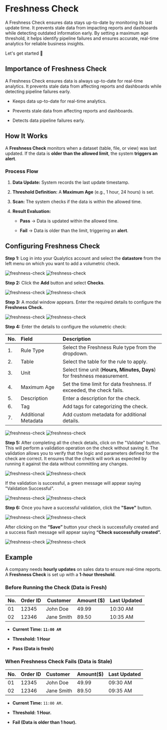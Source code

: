 # Freshness Check

A Freshness Check ensures data stays up-to-date by monitoring its last update time. It prevents stale data from impacting reports and dashboards while detecting outdated information early. By setting a maximum age threshold, it helps identify pipeline failures and ensures accurate, real-time analytics for reliable business insights.

Let's get started 🚀

## Importance of Freshness Check

A Freshness Check ensures data is always up-to-date for real-time analytics. It prevents stale data from affecting reports and dashboards while detecting pipeline failures early.

* Keeps data up-to-date for real-time analytics.

* Prevents stale data from affecting reports and dashboards.

* Detects data pipeline failures early.

## How It Works

A **Freshness Check** monitors when a dataset (table, file, or view) was last updated. If the data is **older than the allowed limit**, the system **triggers an alert**.

### Process Flow 

1. **Data Update:** System records the last update timestamp.

2. **Threshold Definition:** A **Maximum Age** (e.g., 1 hour, 24 hours) is set.

3. **Scan:** The system checks if the data is within the allowed time.

4. **Result Evaluation:**

   * **Pass** → Data is updated within the allowed time.

   * **Fail** → Data is older than the limit, triggering an **alert**.  
     
## Configuring Freshness Check

**Step 1:** Log in into your Qualytics account and select the **datastore** from the left menu on which you want to add a volumetric check.

![freshness-check](../assets/checks/freshness-check/select-light.png#only-light)
![freshness-check](../assets/checks/freshness-check/select-dark.png#only-dark)

**Step 2:** Click the **Add** button and select **Checks**.

![freshness-check](../assets/checks/freshness-check/add-light.png#only-light)
![freshness-check](../assets/checks/freshness-check/add-dark.png#only-dark)

**Step 3:** A modal window appears. Enter the required details to configure the **Freshness Check.**

![freshness-check](../assets/checks/freshness-check/window-light.png#only-light)
![freshness-check](../assets/checks/freshness-check/window-dark.png#only-dark)

**Step 4:** Enter the details to configure the volumetric check:

| No. |                Field |                     Description |
| :---- | :---- | :---- |
| 1. |          Rule Type | Select the Freshness Rule type from the dropdown. |
| 2. |            Table | Select the table for the rule to apply. |
| 3. |            Unit | Select time unit (**Hours, Minutes, Days**) for freshness measurement. |
| 4. |       Maximum Age | Set the time limit for data freshness. If exceeded, the check fails. |
| 5. |        Description | Enter a description for the check. |
| 6. |               Tag | Add tags for categorizing the check. |
| 7. |  Additional Metadata | Add custom metadata for additional details. |

![freshness-check](../assets/checks/freshness-check/fields-light.png#only-light)
![freshness-check](../assets/checks/freshness-check/fields-dark.png#only-dark)

**Step 5:** After completing all the check details, click on the "Validate" button. This will perform a validation operation on the check without saving it. The validation allows you to verify that the logic and parameters defined for the check are correct. It ensures that the check will work as expected by running it against the data without committing any changes.

![freshness-check](../assets/checks/freshness-check/validatebtn-light.png#only-light)
![freshness-check](../assets/checks/freshness-check/validatebtn-dark.png#only-dark)

If the validation is successful, a green message will appear saying "Validation Successful".

![freshness-check](../assets/checks/freshness-check/validate-light.png#only-light)
![freshness-check](../assets/checks/freshness-check/validate-dark.png#only-dark)

**Step 6:** Once you have a successful validation, click the **"Save"** button.

![freshness-check](../assets/checks/freshness-check/save-light.png#only-light)
![freshness-check](../assets/checks/freshness-check/save-dark.png#only-dark)

After clicking on the **“Save”** button your check is successfully created and a success flash message will appear saying **“Check successfully created”.**

![freshness-check](../assets/checks/freshness-check/success-light.png#only-light)
![freshness-check](../assets/checks/freshness-check/success-dark.png#only-dark)

## Example 

A company needs **hourly updates** on sales data to ensure real-time reports. A **Freshness Check** is set up with a **1-hour threshold**.

### Before Running the Check (Data is Fresh)

| No. | Order ID | Customer | Amount ($) | Last Updated |
| :---- | ----- | ----- | ----- | ----- |
| 01 |             12345 |   John Doe |      49.99 |    10:30 AM |
| 02 |             12346 |   Jane Smith |      89.50 |    10:35 AM |

* **Current Time:** **`11:00 AM`**

* **Threshold:** **1 Hour**

* **Pass (Data is fresh)**

### When Freshness Check Fails (Data is Stale)

| No. |    Order ID |    Customer |   Amount($) |  Last Updated |
| :---- | :---- | :---- | :---- | :---- |
| 01 |    12345 |    John Doe |   49.99 |  09:30 AM |
| 02 |    12346 |    Jane Smith |   89.50 |  09:35 AM |

* **Current Time:** `11:00 AM.`

* **Threshold:** **1 Hour.**

* **Fail (Data is older than 1 hour).**
